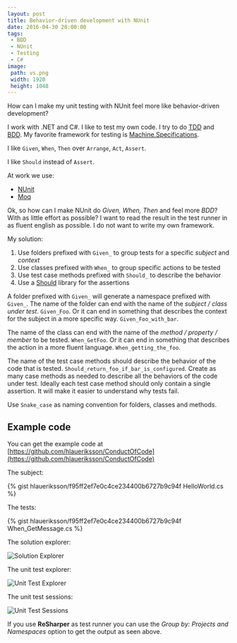 ```yaml
---
layout: post
title: Behavior-driven development with NUnit
date: 2016-04-30 20:00:00
tags:
 - BDD
 - NUnit
 - Testing
 - C#
image:
 path: vs.png
 width: 1920
 height: 1048
---
```


How can I make my unit testing with NUnit feel more like behavior-driven development?

I work with .NET and C#. I like to test my own code. I try to do [TDD](https://en.wikipedia.org/wiki/Test-driven_development) and [BDD](https://en.wikipedia.org/wiki/Behavior-driven_development). My favorite framework for testing is [Machine.Specifications](https://github.com/machine/machine.specifications).

I like `Given`, `When`, `Then` over `Arrange`, `Act`, `Assert`.

I like `Should` instead of `Assert`.

At work we use:

* [NUnit](http://www.nunit.org/)
* [Moq](https://github.com/moq/moq4)

Ok, so how can I make NUnit do *Given, When, Then* and feel more *BDD*? With as little effort as possible? I want to read the result in the test runner in as fluent english as possible. I do not want to write my own framework.

My solution:

1. Use folders prefixed with `Given_` to group tests for a specific *subject* and *context*
2. Use classes prefixed with `When_` to group specific actions to be tested
3. Use test case methods prefixed with `Should_` to describe the behavior
4. Use a [Should](https://github.com/erichexter/Should) library for the assertions

A folder prefixed with `Given_` will generate a namespace prefixed with `Given_`. The name of the folder can end with the name of the *subject / class under test*. `Given_Foo`. Or it can end in something that describes the context for the subject in a more specific way. `Given_Foo_with_bar`.

The name of the class can end with the name of the *method / property / member* to be tested. `When_GetFoo`. Or it can end in something that describes the action in a more fluent language. `When_getting_the_foo`.

The name of the test case methods should describe the behavior of the code that is tested. `Should_return_foo_if_bar_is_configured`. Create as many case methods as needed to describe all the behaviors of the code under test. Ideally each test case method should only contain a single assertion. It will make it easier to understand why tests fail.

Use `Snake_case` as naming convention for folders, classes and methods.

## Example code

You can get the example code at [https://github.com/hlaueriksson/ConductOfCode](https://github.com/hlaueriksson/ConductOfCode)

The subject:

{% gist hlaueriksson/f95ff2ef7e0c4ce234400b6727b9c94f HelloWorld.cs %}

The tests:

{% gist hlaueriksson/f95ff2ef7e0c4ce234400b6727b9c94f When_GetMessage.cs %}

The solution explorer:

![Solution Explorer](solution-explorer.png)

The unit test explorer:

![Unit Test Explorer](unit-test-explorer.png)

The unit test sessions:

![Unit Test Sessions](unit-test-sessions.png)

If you use **ReSharper** as test runner you can use the *Group by: Projects and Namespaces* option to get the output as seen above.

